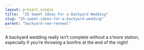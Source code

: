 ```yaml
---
layout: project_single
title:  "25 Sweet Ideas For a Backyard Wedding"
slug: "25-sweet-ideas-for-a-backyard-wedding"
parent: "backyard-vow-renewal"
---
```

A backyard wedding really isn’t complete without a s’more station, especially if you’re throwing a bonfire at the end of the night!